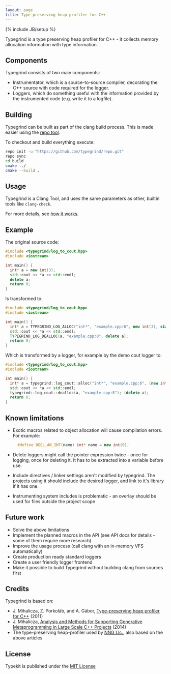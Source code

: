 ```yaml
---
layout: page
title: Type preserving heap profiler for C++
---
```

{% include JB/setup %}


Typegrind is a type preserving heap profiler for C++ - it collects memory allocation information with type information.


Components
---

Typegrind consists of two main components:

* Instrumentator, which is a source-to-source compiler, decorating the C++ source with code required for the logger.
* Loggers, which do something useful with the information provided by the instrumented code (e.g. write it to a logfile).

Building
---

Typegrind can be built as part of the clang build process. This is made easier using the [repo tool](https://source.android.com/source/using-repo.html).

To checkout and build everything execute:

```bash
repo init -u "https://github.com/typegrind/repo.git"
repo sync
cd build
cmake ../
cmake --build .
```

Usage
---


Typegrind is a Clang Tool, and uses the same parameters as other, builtin tools like `clang-check`.

For more details, see [how it works](/doc/how-it-works.html).


Example
---

The original source code:

```cpp
#include <typegrind/log_to_cout.hpp>
#include <iostream>

int main() {
  int* a = new int(3);
  std::cout << *a << std::endl;
  delete a;
  return 0;
}
```

Is transformed to:

```cpp
#include <typegrind/log_to_cout.hpp>
#include <iostream>

int main() {
  int* a = TYPEGRIND_LOG_ALLOC("int*", "example.cpp:6", new int(3), sizeof(int));
  std::cout << *a << std::endl;
  TYPEGRIND_LOG_DEALLOC(a, "example.cpp:8", delete a);
  return 0;
}
```

Which is transformed by a logger, for example by the demo cout logger to:

```cpp
#include <typegrind/log_to_cout.hpp>
#include <iostream>

int main() {
  int* a = typegrind::log_cout::alloc("int*", "example.cpp:6", (new int(3)), sizeof(int));
  std::cout << *a << std::endl;
  typegrind::log_cout::dealloc(a, "example.cpp:8"); (delete a);
  return 0;
}
```

Known limitations
---

 * Exotic macros related to object allocation will cause compilation errors. For example:

   ```cpp
     #define DECL_AN_INT(name) int* name = new int(0);
   ```

 * Delete loggers might call the pointer expression twice - once for logging, once for deleting it. It has to be extracted into a variable before use.
 * Include directives / linker settings aren't modified by typegrind. The projects using it should include the desired logger, and link to it's library if it has one.
 * Instrumenting system includes is problematic - an overlay should be used for files outside the project scope


Future work
---

 * Solve the above limitations
 * Implement the planned macros in the API (see API docs for details - some of them require more research)
 * Improve the usage process (call clang with an in-memory VFS automatically)
 * Create production ready standard loggers
 * Create a user friendly logger frontend
 * Make it possible to build Typegrind without building clang from sources first


Credits
---

Typegrind is based on:

 * J. Mihalicza, Z. Porkoláb, and A. Gábor, [Type-preserving heap profiler for C++](http://dx.doi.org/10.1109/ICSM.2011.6080813) (2011)
 * J. Mihalicza, [Analysis and Methods for Supporting Generative Metaprogramming in Large Scale C++ Projects](http://www.tnkcs.inf.elte.hu/vedes/Mihalicza_Jozsef_Ertekezes.pdf) (2014)
 * The type-preserving heap-profiler used by [NNG Llc.](http://nng.com/en/), also based on the above articles

License
---

Typekit is published under the 
[MIT License](https://opensource.org/licenses/MIT)



